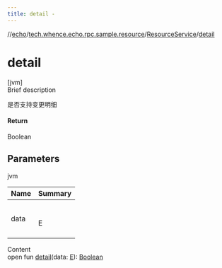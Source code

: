 ```yaml
---
title: detail -
---
```

//[echo](../../index.md)/[tech.whence.echo.rpc.sample.resource](../index.md)/[ResourceService](index.md)/[detail](detail.md)



# detail  
[jvm]  
Brief description  


是否支持变更明细



#### Return  


Boolean



## Parameters  
  
jvm  
  
|  Name|  Summary| 
|---|---|
| data| <br><br>E<br><br>
  
  
Content  
open fun [detail](detail.md)(data: [E](index.md)): [Boolean](https://kotlinlang.org/api/latest/jvm/stdlib/kotlin/-boolean/index.html)  




